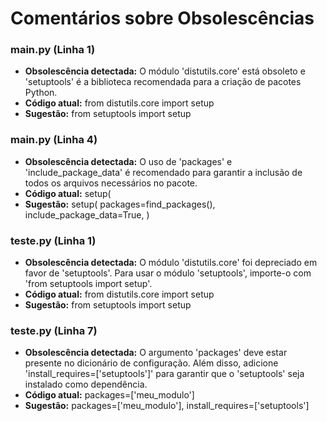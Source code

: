 # Comentários sobre Obsolescências

### main.py (Linha 1)
- **Obsolescência detectada:** O módulo 'distutils.core' está obsoleto e 'setuptools' é a biblioteca recomendada para a criação de pacotes Python.
- **Código atual:** from distutils.core import setup
- **Sugestão:** from setuptools import setup


### main.py (Linha 4)
- **Obsolescência detectada:** O uso de 'packages' e 'include_package_data' é recomendado para garantir a inclusão de todos os arquivos necessários no pacote.
- **Código atual:**     setup(
- **Sugestão:**     setup(
        packages=find_packages(),
        include_package_data=True,
    )


### teste.py (Linha 1)
- **Obsolescência detectada:** O módulo 'distutils.core' foi depreciado em favor de 'setuptools'. Para usar o módulo 'setuptools', importe-o com 'from setuptools import setup'.
- **Código atual:** from distutils.core import setup
- **Sugestão:** from setuptools import setup


### teste.py (Linha 7)
- **Obsolescência detectada:** O argumento 'packages' deve estar presente no dicionário de configuração. Além disso, adicione 'install_requires=['setuptools']' para garantir que o 'setuptools' seja instalado como dependência.
- **Código atual:** packages=['meu_modulo']
- **Sugestão:** packages=['meu_modulo'],  install_requires=['setuptools']

